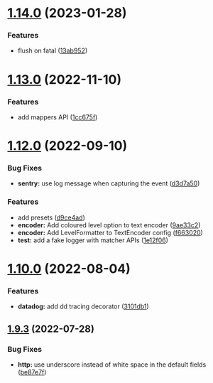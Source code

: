# [1.14.0](https://github.com/damianopetrungaro/golog/compare/v1.13.0...v1.14.0) (2023-01-28)


### Features

* flush on fatal ([13ab952](https://github.com/damianopetrungaro/golog/commit/13ab952f166a5a951501912ef73a1bf85cfd166c))



# [1.13.0](https://github.com/damianopetrungaro/golog/compare/v1.12.0...v1.13.0) (2022-11-10)


### Features

* add mappers API ([1cc675f](https://github.com/damianopetrungaro/golog/commit/1cc675ff1653a33011f600bcdd8422948a7250ed))



# [1.12.0](https://github.com/damianopetrungaro/golog/compare/v1.10.0...v1.12.0) (2022-09-10)


### Bug Fixes

* **sentry:** use log message when capturing the event ([d3d7a50](https://github.com/damianopetrungaro/golog/commit/d3d7a505fdf1201f8591685f21118408a55d9ab2))


### Features

* add presets ([d9ce4ad](https://github.com/damianopetrungaro/golog/commit/d9ce4adfbc0a151d7b6b2ce115e1a7467261dd66))
* **encoder:** Add coloured level option to text encoder ([9ae33c2](https://github.com/damianopetrungaro/golog/commit/9ae33c2c8ebc38d9a269adb86c267c7ded63af3f))
* **encoder:** Add LevelFormatter to TextEncoder config ([f663020](https://github.com/damianopetrungaro/golog/commit/f6630206224bcd205d281185bb217be67f1eba3b))
* **test:** add a fake logger with matcher APIs ([1e12f06](https://github.com/damianopetrungaro/golog/commit/1e12f06966f5d0790a1c3960b5630ef9acfc5a60))



# [1.10.0](https://github.com/damianopetrungaro/golog/compare/v1.9.3...v1.10.0) (2022-08-04)


### Features

* **datadog:** add dd tracing decorator ([3101db1](https://github.com/damianopetrungaro/golog/commit/3101db1689596c59b5649141b5d7e44b353fe998))



## [1.9.3](https://github.com/damianopetrungaro/golog/compare/v1.9.2...v1.9.3) (2022-07-28)


### Bug Fixes

* **http:** use underscore instead of white space in the default fields ([be87e7f](https://github.com/damianopetrungaro/golog/commit/be87e7fde3315a25f33bdddea9c55c1bac641b44))



